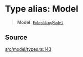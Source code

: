 # Type alias: Model

> **Model**: [`EmbeddingModel`](../../../../../classes/EmbeddingModel.md)

## Source

[src/model/types.ts:143](https://github.com/dexaai/llm-tools/blob/3551610/src/model/types.ts#L143)
